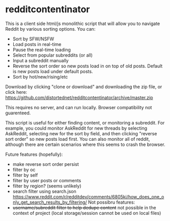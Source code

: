 # redditcontentinator

This is a client side html/js monolithic script that will allow you to navigate Reddit by various sorting options. You can:
 - Sort by SFW/NSFW
 - Load posts in real-time
 - Pause the real-time loading
 - Select from popular subreddits (or all)
 - Input a subreddit manually
 - Reverse the sort order so new posts load in on top of old posts. Default is new posts load under default posts.
 - Sort by hot/new/rising/etc
  
Download by clicking "clone or download" and downloading the zip file, or click here: https://github.com/distortednet/redditcontentinator/archive/master.zip

This requires no server, and can run locally. Browser compatibility not guarenteed.

This script is useful for either finding content, or monitoring a subreddit. For example, you could monitor AskReddit for new threads by selecting AskReddit, selecting new for the sort by field, and then clicking "reverse sort order" so new posts load first. You can also monitor all of reddit, although there are certain scenarios where this seems to crash the browser.


Future features (hopefully):
 - make reverse sort order persist
 - filter by oc
 - filter by self
 - filter by user posts or comments
 - filter by region? (seems unlikely)
 - search filter using search.json https://www.reddit.com/r/redditdev/comments/6805ki/how_does_one_only_get_search_results_by_filtering/
 Not possibru features:
 - ~~username/subreddit filter to help dedupe content~~ not possible in the context of project (local storage/session cannot be used on local files)

